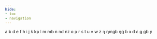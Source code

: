 ```yaml
---
hide:
- toc
- navigation
---
```

a
b
d
e
f
h
i
j
k
kp
l
m
mb
n
nd
nz
o
p
r
s
t
u
v
w
z
ŋ
ŋmɡb
ŋɡ
ɓ
ɔ
ɗ
ɛ
ɡ
ɡb
ɲ
